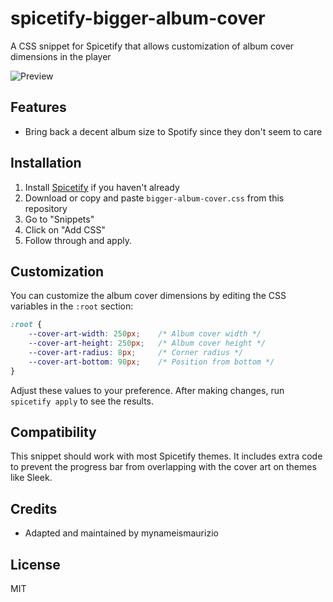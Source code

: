 # spicetify-bigger-album-cover
A CSS snippet for Spicetify that allows customization of album cover dimensions in the player

![Preview](preview.png)

## Features

- Bring back a decent album size to Spotify since they don't seem to care

## Installation

1. Install [Spicetify](https://spicetify.app/) if you haven't already
2. Download or copy and paste `bigger-album-cover.css` from this repository
3. Go to "Snippets"
4. Click on "Add CSS"
5. Follow through and apply.

## Customization

You can customize the album cover dimensions by editing the CSS variables in the `:root` section:

```css
:root {
    --cover-art-width: 250px;    /* Album cover width */
    --cover-art-height: 250px;   /* Album cover height */
    --cover-art-radius: 8px;     /* Corner radius */
    --cover-art-bottom: 90px;    /* Position from bottom */
}
```

Adjust these values to your preference. After making changes, run `spicetify apply` to see the results.

## Compatibility

This snippet should work with most Spicetify themes. It includes extra code to prevent the progress bar from overlapping with the cover art on themes like Sleek.

## Credits

- Adapted and maintained by mynameismaurizio

## License

MIT
